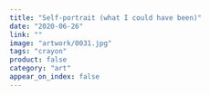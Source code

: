 ```yaml
---
title: "Self-portrait (what I could have been)"
date: "2020-06-26"
link: ""
image: "artwork/0031.jpg"
tags: "crayon"
product: false
category: "art"
appear_on_index: false
---
```

